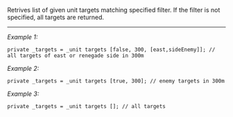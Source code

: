 Retrives list of given unit targets matching specified filter. If the filter is not specified, all targets are returned.


---
*Example 1:*
```sqf
private _targets = _unit targets [false, 300, [east,sideEnemy]]; // all targets of east or renegade side in 300m
```

*Example 2:*
```sqf
private _targets = _unit targets [true, 300]; // enemy targets in 300m
```

*Example 3:*
```sqf
private _targets = _unit targets []; // all targets
```